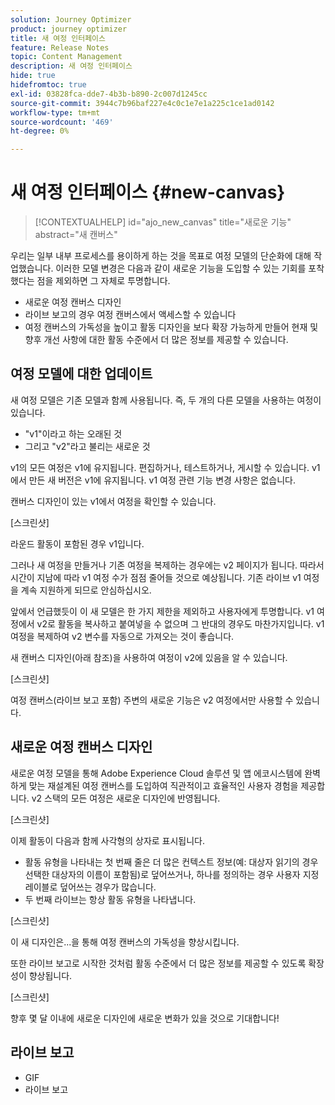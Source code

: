 ```yaml
---
solution: Journey Optimizer
product: journey optimizer
title: 새 여정 인터페이스
feature: Release Notes
topic: Content Management
description: 새 여정 인터페이스
hide: true
hidefromtoc: true
exl-id: 03828fca-dde7-4b3b-b890-2c007d1245cc
source-git-commit: 3944c7b96baf227e4c0c1e7e1a225c1ce1ad0142
workflow-type: tm+mt
source-wordcount: '469'
ht-degree: 0%

---
```


# 새 여정 인터페이스 {#new-canvas}

>[!CONTEXTUALHELP]
>id="ajo_new_canvas"
>title="새로운 기능"
>abstract="새 캔버스"

우리는 일부 내부 프로세스를 용이하게 하는 것을 목표로 여정 모델의 단순화에 대해 작업했습니다. 이러한 모델 변경은 다음과 같이 새로운 기능을 도입할 수 있는 기회를 포착했다는 점을 제외하면 그 자체로 투명합니다.

* 새로운 여정 캔버스 디자인
* 라이브 보고의 경우 여정 캔버스에서 액세스할 수 있습니다
* 여정 캔버스의 가독성을 높이고 활동 디자인을 보다 확장 가능하게 만들어 현재 및 향후 개선 사항에 대한 활동 수준에서 더 많은 정보를 제공할 수 있습니다.

## 여정 모델에 대한 업데이트

새 여정 모델은 기존 모델과 함께 사용됩니다. 즉, 두 개의 다른 모델을 사용하는 여정이 있습니다.

* &quot;v1&quot;이라고 하는 오래된 것
* 그리고 &quot;v2&quot;라고 불리는 새로운 것

v1의 모든 여정은 v1에 유지됩니다. 편집하거나, 테스트하거나, 게시할 수 있습니다. v1에서 만든 새 버전은 v1에 유지됩니다. v1 여정 관련 기능 변경 사항은 없습니다.

캔버스 디자인이 있는 v1에서 여정을 확인할 수 있습니다.

[스크린샷]

라운드 활동이 포함된 경우 v1입니다.

그러나 새 여정을 만들거나 기존 여정을 복제하는 경우에는 v2 페이지가 됩니다. 따라서 시간이 지남에 따라 v1 여정 수가 점점 줄어들 것으로 예상됩니다. 기존 라이브 v1 여정을 계속 지원하게 되므로 안심하십시오.

앞에서 언급했듯이 이 새 모델은 한 가지 제한을 제외하고 사용자에게 투명합니다. v1 여정에서 v2로 활동을 복사하고 붙여넣을 수 없으며 그 반대의 경우도 마찬가지입니다. v1 여정을 복제하여 v2 변수를 자동으로 가져오는 것이 좋습니다.

새 캔버스 디자인(아래 참조)을 사용하여 여정이 v2에 있음을 알 수 있습니다.

[스크린샷]

여정 캔버스(라이브 보고 포함) 주변의 새로운 기능은 v2 여정에서만 사용할 수 있습니다.

## 새로운 여정 캔버스 디자인

새로운 여정 모델을 통해 Adobe Experience Cloud 솔루션 및 앱 에코시스템에 완벽하게 맞는 재설계된 여정 캔버스를 도입하여 직관적이고 효율적인 사용자 경험을 제공합니다. v2 스택의 모든 여정은 새로운 디자인에 반영됩니다.

[스크린샷]

이제 활동이 다음과 함께 사각형의 상자로 표시됩니다.

* 활동 유형을 나타내는 첫 번째 줄은 더 많은 컨텍스트 정보(예: 대상자 읽기의 경우 선택한 대상자의 이름이 포함됨)로 덮어쓰거나, 하나를 정의하는 경우 사용자 지정 레이블로 덮어쓰는 경우가 많습니다.
* 두 번째 라이브는 항상 활동 유형을 나타냅니다.

[스크린샷]

이 새 디자인은...을 통해 여정 캔버스의 가독성을 향상시킵니다.

또한 라이브 보고로 시작한 것처럼 활동 수준에서 더 많은 정보를 제공할 수 있도록 확장성이 향상됩니다.

[스크린샷]

향후 몇 달 이내에 새로운 디자인에 새로운 변화가 있을 것으로 기대합니다!

## 라이브 보고

* GIF
* 라이브 보고